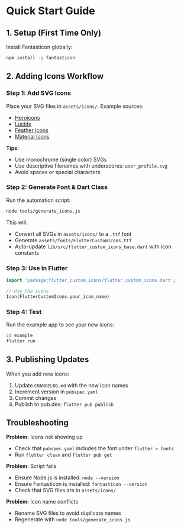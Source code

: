 # Quick Start Guide

## 1. Setup (First Time Only)

Install Fantasticon globally:
```bash
npm install -g fantasticon
```

## 2. Adding Icons Workflow

### Step 1: Add SVG Icons
Place your SVG files in `assets/icons/`. Example sources:
- [Heroicons](https://heroicons.com/)
- [Lucide](https://lucide.dev/)
- [Feather Icons](https://feathericons.com/)
- [Material Icons](https://fonts.google.com/icons)

**Tips:**
- Use monochrome (single color) SVGs
- Use descriptive filenames with underscores: `user_profile.svg`
- Avoid spaces or special characters

### Step 2: Generate Font & Dart Class
Run the automation script:
```bash
node tools/generate_icons.js
```

This will:
- Convert all SVGs in `assets/icons/` to a `.ttf` font
- Generate `assets/fonts/FlutterCustomIcons.ttf`
- Auto-update `lib/src/flutter_custom_icons_base.dart` with icon constants

### Step 3: Use in Flutter
```dart
import 'package:flutter_custom_icons/flutter_custom_icons.dart';

// Use the icons
Icon(FlutterCustomIcons.your_icon_name)
```

### Step 4: Test
Run the example app to see your new icons:
```bash
cd example
flutter run
```

## 3. Publishing Updates

When you add new icons:
1. Update `CHANGELOG.md` with the new icon names
2. Increment version in `pubspec.yaml`
3. Commit changes
4. Publish to pub.dev: `flutter pub publish`

## Troubleshooting

**Problem:** Icons not showing up
- Check that `pubspec.yaml` includes the font under `flutter > fonts`
- Run `flutter clean` and `flutter pub get`

**Problem:** Script fails
- Ensure Node.js is installed: `node --version`
- Ensure Fantasticon is installed: `fantasticon --version`
- Check that SVG files are in `assets/icons/`

**Problem:** Icon name conflicts
- Rename SVG files to avoid duplicate names
- Regenerate with `node tools/generate_icons.js`
